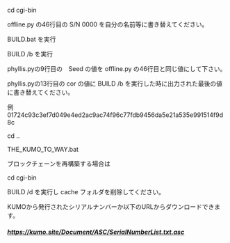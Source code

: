 cd cgi-bin

offline.py の46行目の S/N 0000 を自分の名前等に書き替えてください。

BUILD.bat を実行

BUILD /b を実行

phyllis.pyの9行目の　Seed の値を offline.py の46行目と同じ値にして下さい。

phyllis.pyの13行目の cor の値に BUILD /b を実行した時に出力された最後の値に書き替えてください。

例 01724c93c3ef7d049e4ed2ac9ac74f96c77fdb9456da5e21a535e991514f9d8c

cd ..

THE_KUMO_TO_WAY.bat

ブロックチェーンを再構築する場合は

cd cgi-bin

BUILD /d を実行し cache フォルダを削除してください。

KUMOから発行されたシリアルナンバーか以下のURLからダウンロードできます。

##### https://kumo.site/Document/ASC/SerialNumberList.txt.asc #####